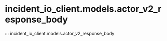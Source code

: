 # incident_io_client.models.actor_v2_response_body

::: incident_io_client.models.actor_v2_response_body
